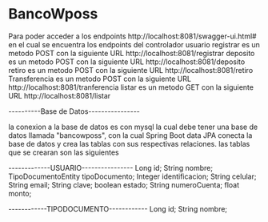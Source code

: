 # BancoWposs

Para poder acceder a los endpoints http://localhost:8081/swagger-ui.html#
en el cual se encuentra los endpoints del controlador usuario
registrar es un metodo POST con la siguiente URL http://localhost:8081/registrar 
deposito es un metodo POST con la siguiente URL http://localhost:8081/deposito
retiro es un metodo POST con la siguiente URL http://localhost:8081/retiro
Transferencia es un metodo POST con la siguiente URL http://localhost:8081/tranferencia
listar es un metodo GET con la siguiente URL http://localhost:8081/listar







----------Base de Datos----------------

la conexion a la base de datos es con mysql la cual debe tener una base de datos llamada "bancowposs", con la cual Spring Boot data JPA conecta la base de datos y crea las tablas con sus respectivas relaciones. las tablas que se crearan son las siguientes

-------------USUARIO----------------
     Long id;
    String nombre;
    TipoDocumentoEntity tipoDocumento;
    Integer identificacion;
    String celular;
    String email;
    String clave;
    boolean estado;
    String numeroCuenta;
    float monto;
    
------------TIPODOCUMENTO------------
    Long id;
    String nombre;



